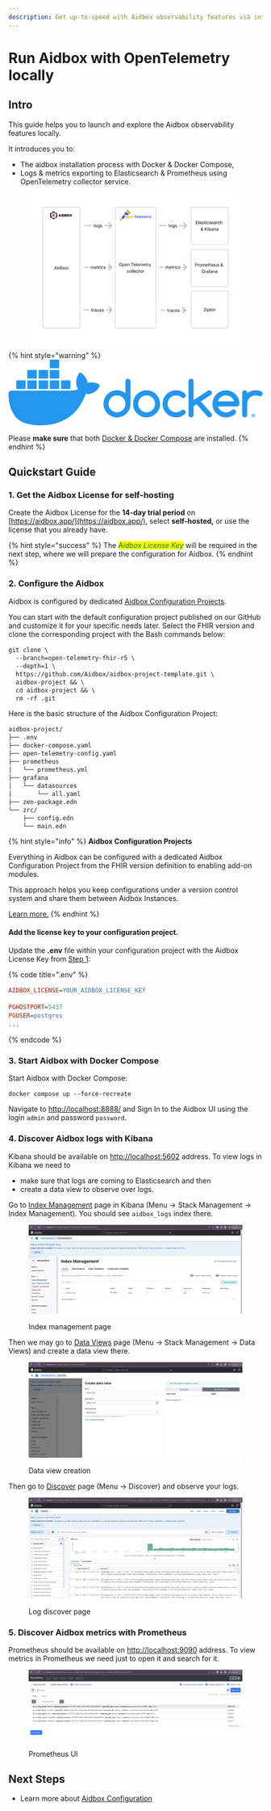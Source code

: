 ```yaml
---
description: Get up-to-speed with Aidbox observability features via interactive tutorials.
---
```


# Run Aidbox with OpenTelemetry locally

## Intro

This guide helps you to launch and explore the Aidbox observability features locally.

It introduces you to:

* The aidbox installation process with Docker & Docker Compose,
* Logs & metrics exporting to Elasticsearch & Prometheus using OpenTelemetry collector service.

<figure><img src="../../.gitbook/assets/Telemetry (1).png" alt=""><figcaption></figcaption></figure>

{% hint style="warning" %}
<img src="../../.gitbook/assets/docker.png" alt="" data-size="original">

Please **make sure** that both [Docker & Docker Compose](https://docs.docker.com/engine/install/) are installed.
{% endhint %}

## Quickstart Guide

### 1. Get the Aidbox License for self-hosting

Create the Aidbox License for the **14-day trial period** on [https://aidbox.app/](https://aidbox.app/), select **self-hosted,** or use the license that you already have.

{% hint style="success" %}
The _<mark style="color:green;background-color:yellow;">Aidbox License Key</mark>_ will be required in the next step, where we will prepare the configuration for Aidbox.
{% endhint %}

### 2. Configure the Aidbox

Aidbox is configured by dedicated [Aidbox Configuration Projects](../../aidbox-configuration/aidbox-zen-lang-project/).

You can start with the default configuration project published on our GitHub and customize it for your specific needs later. Select the FHIR version and clone the corresponding project with the Bash commands below:

```
git clone \
  --branch=open-telemetry-fhir-r5 \
  --depth=1 \
  https://github.com/Aidbox/aidbox-project-template.git \
  aidbox-project && \
  cd aidbox-project && \
  rm -rf .git
```

Here is the basic structure of the Aidbox Configuration Project:

```
aidbox-project/
├── .env
├── docker-compose.yaml
├── open-telemetry-config.yaml
├── prometheus
│   └── prometheus.yml
├── grafana
│   └── datasources
│       └── all.yaml
├── zen-package.edn
└── zrc/
    ├── config.edn
    └── main.edn
```

{% hint style="info" %}
**Aidbox Configuration Projects**

Everything in Aidbox can be configured with a dedicated Aidbox Configuration Project from the FHIR version definition to enabling add-on modules.

This approach helps you keep configurations under a version control system and share them between Aidbox Instances.

[Learn more.](../../getting-started-1/run-aidbox/broken-reference/)
{% endhint %}

#### Add the license key to your configuration project.

Update the **.env** file within your configuration project with the Aidbox License Key from [Step 1](run-aidbox-locally-with-docker.md#1.-get-the-aidbox-license-with-a-self-hosting-option):

{% code title=".env" %}
```ini
AIDBOX_LICENSE=YOUR_AIDBOX_LICENSE_KEY

PGHOSTPORT=5437
PGUSER=postgres
...
```
{% endcode %}

### 3. Start Aidbox with Docker Compose

Start Aidbox with Docker Compose:

```shell
docker compose up --force-recreate
```

Navigate to [http://localhost:8888/](http://localhost:8888/) and Sign In to the Aidbox UI using the login `admin` and password `password`.

### 4. Discover Aidbox logs with Kibana

Kibana should be available on [http://localhost:5602](http://localhost:5602) address. To view logs in Kibana we need to&#x20;

* make sure that logs are coming to Elasticsearch and then&#x20;
* create a data view to observe over logs.

Go to [Index Management](http://localhost:5602/app/management/data/index\_management/indices) page in Kibana (Menu → Stack Management → Index Management). You should see `aidbox_logs` index there.

<figure><img src="../../.gitbook/assets/Screenshot 2023-09-27 at 15.19.04.png" alt=""><figcaption><p>Index management page</p></figcaption></figure>

Then we may go to [Data Views](http://localhost:5602/app/management/kibana/dataViews) page (Menu → Stack Management → Data Views) and create a data view there.

<figure><img src="../../.gitbook/assets/Screenshot 2023-09-27 at 15.19.50.png" alt=""><figcaption><p>Data view creation</p></figcaption></figure>

Then go to [Discover](http://localhost:5602/app/discover) page (Menu → Discover) and observe your logs.

<figure><img src="../../.gitbook/assets/Screenshot 2023-09-27 at 15.21.57.png" alt=""><figcaption><p>Log discover page</p></figcaption></figure>

### 5. Discover Aidbox metrics with Prometheus

Prometheus should be available on [http://localhost:9090](http://localhost:9090) address. To view metrics in Prometheus we need just to open it and search for it.

<figure><img src="../../.gitbook/assets/Screenshot 2023-09-27 at 15.26.34.png" alt=""><figcaption><p>Prometheus UI</p></figcaption></figure>

## Next Steps

* Learn more about [Aidbox Configuration](../../aidbox-configuration/aidbox-zen-lang-project/)

